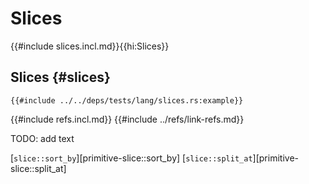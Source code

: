 # Slices

{{#include slices.incl.md}}{{hi:Slices}}

## Slices {#slices}

```rust,editable
{{#include ../../deps/tests/lang/slices.rs:example}}
```

{{#include refs.incl.md}}
{{#include ../refs/link-refs.md}}

<div class="hidden">
TODO: add text

[`slice::sort_by`][primitive-slice::sort_by]
[`slice::split_at`][primitive-slice::split_at]
</div>
